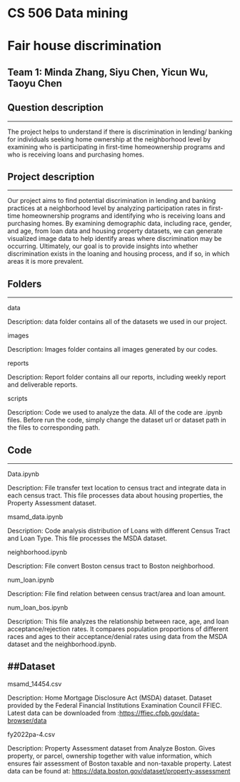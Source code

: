 # CS 506 Data mining
# Fair house discrimination
## Team 1: Minda Zhang, Siyu Chen, Yicun Wu, Taoyu Chen

## Question description
-------------------------------------------------------------------------------
The project helps to understand if there is discrimination in lending/ banking
for individuals seeking home ownership at the neighborhood level by examining
who is participating in first-time homeownership programs and who is receiving
loans and purchasing homes.

## Project description
-------------------------------------------------------------------------------
Our project aims to find potential discrimination in lending and banking
practices at a neighborhood level by analyzing participation rates in first-time
homeownership programs and identifying who is receiving loans and purchasing
homes. By examining demographic data, including race, gender, and age, from loan
data and housing property datasets, we can generate visualized image data to
help identify areas where discrimination may be occurring. Ultimately, our goal
is to provide insights into whether discrimination exists in the loaning and
housing process, and if so, in which areas it is more prevalent.

## Folders
-------------------------------------------------------------------------------
data

Description: data folder contains all of the datasets we used in our project.

images

Description: Images folder contains all images generated by our codes.

reports

Description: Report folder contains all our reports, including weekly report
and deliverable reports.

scripts

Description: Code we used to analyze the data. All of the code are .ipynb files.
Before run the code, simply change the dataset url or dataset path in the files
to corresponding path.

## Code
-------------------------------------------------------------------------------
Data.ipynb

Description: File transfer text location to census tract and integrate data in
each census tract. This file processes data about housing properties, the
Property Assessment dataset.

msamd_data.ipynb

Description: Code analysis distribution of Loans with different Census Tract and
Loan Type. This file processes the MSDA dataset.

neighborhood.ipynb

Description: File convert Boston census tract to Boston neighborhood.

num_loan.ipynb

Description: File find relation between census tract/area and loan amount.

num_loan_bos.ipynb

Description: This file analyzes the relationship between race, age, and loan
acceptance/rejection rates. It compares population proportions of different
races and ages to their acceptance/denial rates using data from the MSDA dataset
and the neighborhood.ipynb.

##Dataset
-------------------------------------------------------------------------------
msamd_14454.csv

Description: Home Mortgage Disclosure Act  (MSDA) dataset. Dataset provided by
the Federal Financial Institutions Examination Council FFIEC.
Latest data can be downloaded from :https://ffiec.cfpb.gov/data-browser/data

fy2022pa-4.csv

Description: Property Assessment dataset from Analyze Boston. Gives property, or
parcel, ownership together with value information, which ensures fair assessment
of Boston taxable and non-taxable property.
Latest data can be found at: https://data.boston.gov/dataset/property-assessment
